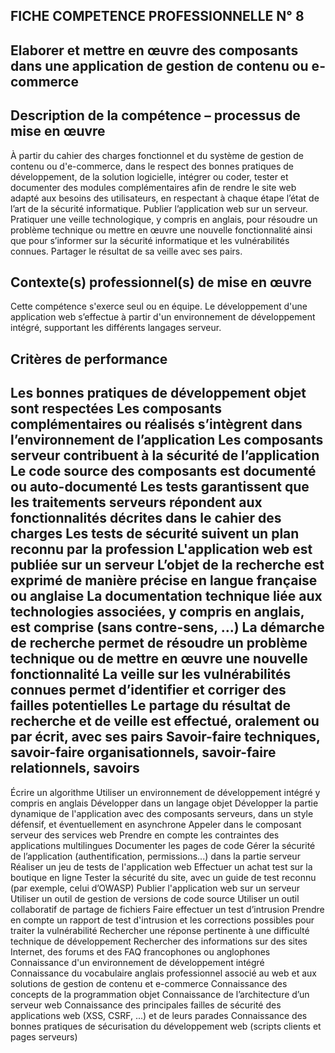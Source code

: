 FICHE COMPETENCE PROFESSIONNELLE N° 8
------------------------------------------
Elaborer et mettre en œuvre des composants dans une application de gestion de contenu ou e-commerce
------------------------------------------

Description de la compétence – processus de mise en œuvre
------------------------------------------

À partir du cahier des charges fonctionnel et du système de gestion de contenu ou d'e-commerce, dans le
respect des bonnes pratiques de développement, de la solution logicielle, intégrer ou coder, tester et
documenter des modules complémentaires afin de rendre le site web adapté aux besoins des utilisateurs,
en respectant à chaque étape l’état de l’art de la sécurité informatique.
Publier l’application web sur un serveur.
Pratiquer une veille technologique, y compris en anglais, pour résoudre un problème technique ou mettre
en œuvre une nouvelle fonctionnalité ainsi que pour s’informer sur la sécurité informatique et les
vulnérabilités connues.
Partager le résultat de sa veille avec ses pairs.

Contexte(s) professionnel(s) de mise en œuvre
------------------------------------------

Cette compétence s'exerce seul ou en équipe. Le développement d'une application web s’effectue à partir
d'un environnement de développement intégré, supportant les différents langages serveur.

Critères de performance
------------------------

Les bonnes pratiques de développement objet sont respectées
Les composants complémentaires ou réalisés s’intègrent dans l’environnement de l’application
Les composants serveur contribuent à la sécurité de l’application
Le code source des composants est documenté ou auto-documenté
Les tests garantissent que les traitements serveurs répondent aux fonctionnalités décrites dans le cahier
des charges
Les tests de sécurité suivent un plan reconnu par la profession
L'application web est publiée sur un serveur
L’objet de la recherche est exprimé de manière précise en langue française ou anglaise
La documentation technique liée aux technologies associées, y compris en anglais, est comprise (sans
contre-sens, ...)
La démarche de recherche permet de résoudre un problème technique ou de mettre en œuvre une
nouvelle fonctionnalité
La veille sur les vulnérabilités connues permet d’identifier et corriger des failles potentielles
Le partage du résultat de recherche et de veille est effectué, oralement ou par écrit, avec ses pairs
Savoir-faire techniques, savoir-faire organisationnels, savoir-faire relationnels, savoirs
------------------------------------------

Écrire un algorithme
Utiliser un environnement de développement intégré y compris en anglais
Développer dans un langage objet
Développer la partie dynamique de l'application avec des composants serveurs, dans un style défensif, et
éventuellement en asynchrone
Appeler dans le composant serveur des services web
Prendre en compte les contraintes des applications multilingues
Documenter les pages de code
Gérer la sécurité de l’application (authentification, permissions...) dans la partie serveur
Réaliser un jeu de tests de l'application web
Effectuer un achat test sur la boutique en ligne
Tester la sécurité du site, avec un guide de test reconnu (par exemple, celui d’OWASP)
Publier l'application web sur un serveur
Utiliser un outil de gestion de versions de code source
Utiliser un outil collaboratif de partage de fichiers
Faire effectuer un test d’intrusion
Prendre en compte un rapport de test d'intrusion et les corrections possibles pour traiter la vulnérabilité
Rechercher une réponse pertinente à une difficulté technique de développement
Rechercher des informations sur des sites Internet, des forums et des FAQ francophones ou anglophones
Connaissance d'un environnement de développement intégré
Connaissance du vocabulaire anglais professionnel associé au web et aux solutions de gestion de contenu
et e-commerce
Connaissance des concepts de la programmation objet
Connaissance de l’architecture d’un serveur web
Connaissance des principales failles de sécurité des applications web (XSS, CSRF, ...) et de leurs
parades
Connaissance des bonnes pratiques de sécurisation du développement web (scripts clients et pages
serveurs)

